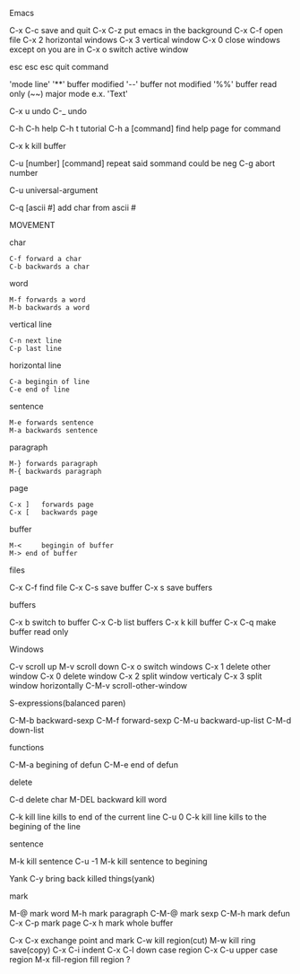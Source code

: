 Emacs

C-x C-c		save and quit
C-x C-z		put emacs in the background
C-x C-f		open file
C-x 2		horizontal windows
C-x 3		vertical window
C-x 0		close windows except on you are in
C-x o		switch active window

esc esc esc	quit command

'mode line'
      '**'	buffer modified
      '--'	buffer not modified
      '%%'	buffer read only
      (~~)	major mode e.x. 'Text'

C-x u 		undo
C-_ 		undo

C-h C-h		help
C-h t		tutorial
C-h a [command]	find help page for command

C-x k		kill buffer

C-u [number] [command]		repeat said sommand
    could be neg
    C-g	     			abort number

C-u 		universal-argument

C-q [ascii #]	add char from ascii #


MOVEMENT

  char

	C-f	forward a char
	C-b	backwards a char

  word

	M-f	forwards a word
	M-b	backwards a word

  vertical line

	C-n	next line
	C-p	last line

  horizontal line

	C-a	begingin of line
	C-e	end of line

  sentence

	M-e	forwards sentence
	M-a	backwards sentence

  paragraph

	M-}	forwards paragraph
	M-{	backwards paragraph

  page

	C-x ]	forwards page
	C-x [	backwards page

  buffer

	M-< 	begingin of buffer
	M->	end of buffer

files

C-x C-f		find file
C-x C-s		save buffer
C-x s		save buffers

buffers

C-x b		switch to buffer
C-x C-b		list buffers
C-x k		kill buffer
C-x C-q		make buffer read only

Windows

C-v	scroll up
M-v	scroll down
C-x o	switch windows
C-x 1	delete other window
C-x 0	delete window
C-x 2	split window verticaly
C-x 3	split window horizontally
C-M-v	scroll-other-window

S-expressions(balanced paren)

C-M-b     backward-sexp
C-M-f	  forward-sexp
C-M-u	  backward-up-list
C-M-d	  down-list

functions

C-M-a	  begining of defun
C-M-e	  end of defun

delete

C-d	delete char
M-DEL	backward kill word

C-k		 kill line kills to end of the current line
C-u 0 C-k    	 kill line kills to the begining of the line

sentence

M-k		kill sentence
C-u -1 M-k	kill sentence to begining

Yank
C-y    		bring back killed things(yank)

mark

M-@		mark word
M-h		mark paragraph
C-M-@		mark sexp
C-M-h		mark defun
C-x C-p		mark page
C-x h		mark whole buffer

C-x C-x		exchange point and mark
C-w 		kill region(cut)
M-w		kill ring save(copy)
C-x C-i		indent
C-x C-l		down case region
C-x C-u		upper case region
M-x fill-region	fill region ?

